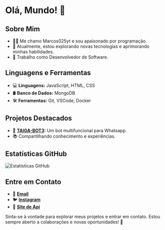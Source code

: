 # Olá, Mundo! 👋

## Sobre Mim
- 👨‍💻 Me chamo Marcos025yt e sou apaixonado por programação.
- 🌱 Atualmente, estou explorando novas tecnologias e aprimorando minhas habilidades.
- 💼 Trabalho como Desenvolvedor de Software.

## Linguagens e Ferramentas
- 💻 **Linguagens:** JavaScript, HTML, CSS
- 🛢️ **Banco de Dados:** MongoDB
- 🛠️ **Ferramentas:** Git, VSCode, Docker

## Projetos Destacados
- 🤖 **[TAIGA-BOT3](https://github.com/Marcos025yt/TAIGA-BOT3-):** Um bot multifuncional para Whatsapp.
- 📚  Compartilhando conhecimento e experiências.

## Estatísticas GitHub
![Estatísticas GitHub](https://github-readme-stats.vercel.app/api?username=Marcos025yt&show_icons=true&count_private=true&hide=contribs,prs&theme=dark)

## Entre em Contato
- 📧 **[Email](ms45antonio123@gmail.com)**
- 🐦 **[Instagram](https://www.instagram.com/marcos.025yt?igsh=MzNlNGNkZWQ4Mg==)**
- 💼 **[Site de Api](https://marcos025.onrender.com)**

Sinta-se à vontade para explorar meus projetos e entrar em contato. Estou sempre aberto a colaborações e novas oportunidades! 🚀
